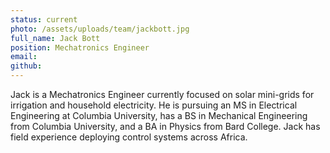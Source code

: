 ```yaml
---
status: current
photo: /assets/uploads/team/jackbott.jpg
full_name: Jack Bott
position: Mechatronics Engineer
email:
github:
---
```

Jack is a Mechatronics Engineer currently focused on solar mini-grids for irrigation and household electricity. He is pursuing an MS in Electrical Engineering at Columbia University, has a BS in Mechanical Engineering from Columbia University, and a BA in Physics from Bard College. Jack has field experience deploying control systems across Africa.
